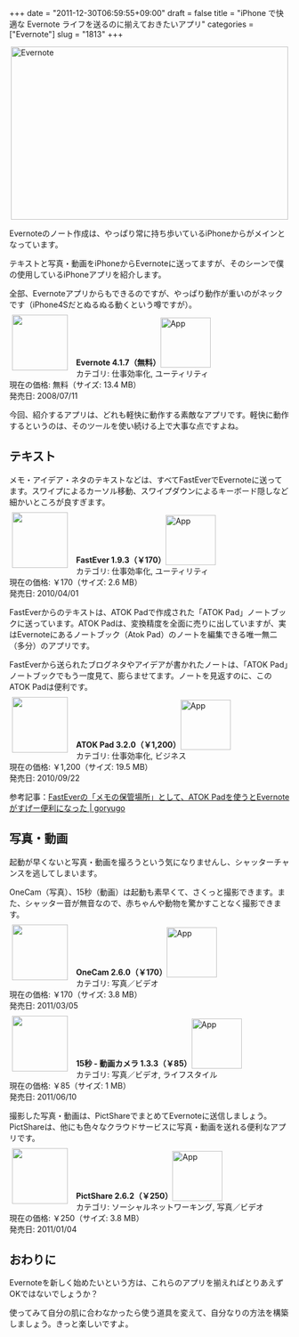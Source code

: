 +++
date = "2011-12-30T06:59:55+09:00"
draft = false
title = "iPhone で快適な Evernote ライフを送るのに揃えておきたいアプリ"
categories = ["Evernote"]
slug = "1813"
+++

<img style="display:block; margin-left:auto; margin-right:auto;" src="/images/2011/12/evernote.png" alt="Evernote" title="evernote.png" border="0" width="498" height="311" />

Evernoteのノート作成は、やっぱり常に持ち歩いているiPhoneからがメインとなっています。

テキストと写真・動画をiPhoneからEvernoteに送ってますが、そのシーンで僕の使用しているiPhoneアプリを紹介します。

全部、Evernoteアプリからもできるのですが、やっぱり動作が重いのがネックです（iPhone4Sだとぬるぬる動くという噂ですが）。

<a href="https://itunes.apple.com/jp/app/id281796108?mt=8&uo=4&at=11l3RT" target="_blank" rel="nofollow"><img width="100" class="alignleft" align="left" src="http://a4.mzstatic.com/us/r1000/063/Purple/6c/01/60/mzl.vhgnkgke.100x100-75.jpg" style="margin: -5px 15px 1px 5px;"></a><strong> Evernote 4.1.7（無料）</strong><a href="https://itunes.apple.com/jp/app/id281796108?mt=8&uo=4&at=11l3RT" target="_blank" rel="nofollow"><img src="/images/2012/12/viewinitunes_jp.png" style="vertical-align:bottom;" width="90" alt="App"></a><br> カテゴリ: 仕事効率化, ユーティリティ<br> 現在の価格: 無料（サイズ: 13.4 MB）<br> 発売日: 2008/07/11<br style="clear: both;">


今回、紹介するアプリは、どれも軽快に動作する素敵なアプリです。軽快に動作するというのは、そのツールを使い続ける上で大事な点ですよね。

<h2>テキスト</h2>

メモ・アイデア・ネタのテキストなどは、すべてFastEverでEvernoteに送ってます。スワイプによるカーソル移動、スワイプダウンによるキーボード隠しなど細かいところが良すぎます。

<a href="https://itunes.apple.com/jp/app/id364580273?mt=8&uo=4&at=11l3RT" target="_blank" rel="nofollow"><img width="100" class="alignleft" align="left" src="http://a1.mzstatic.com/us/r1000/093/Purple/d5/30/30/mzl.talqanak.100x100-75.png" style="margin: -5px 15px 1px 5px;"></a><strong> FastEver 1.9.3（￥170）</strong><a href="https://itunes.apple.com/jp/app/id364580273?mt=8&uo=4&at=11l3RT" target="_blank" rel="nofollow"><img src="/images/2012/12/viewinitunes_jp.png" style="vertical-align:bottom;" width="90" alt="App"></a><br> カテゴリ: 仕事効率化, ユーティリティ<br> 現在の価格: ￥170（サイズ: 2.6 MB）<br> 発売日: 2010/04/01<br style="clear: both;">

FastEverからのテキストは、ATOK Padで作成された「ATOK Pad」ノートブックに送っています。ATOK Padは、変換精度を全面に売りに出していますが、実はEvernoteにあるノートブック（Atok Pad）のノートを編集できる唯一無二（多分）のアプリです。

FastEverから送られたブログネタやアイデアが書かれたノートは、「ATOK Pad」ノートブックでもう一度見て、膨らませてます。ノートを見返すのに、このATOK Padは便利です。

<a href="https://itunes.apple.com/jp/app/id390360999?mt=8&uo=4&at=11l3RT" target="_blank" rel="nofollow"><img width="100" class="alignleft" align="left" src="http://a1.mzstatic.com/us/r1000/111/Purple/cb/6b/92/mzl.mxfjpzat.100x100-75.jpg" style="margin: -5px 15px 1px 5px;"></a><strong> ATOK Pad 3.2.0（￥1,200）</strong><a href="https://itunes.apple.com/jp/app/id390360999?mt=8&uo=4&at=11l3RT" target="_blank" rel="nofollow"><img src="/images/2012/12/viewinitunes_jp.png" style="vertical-align:bottom;" width="90" alt="App"></a><br> カテゴリ: 仕事効率化, ビジネス<br> 現在の価格: ￥1,200（サイズ: 19.5 MB）<br> 発売日: 2010/09/22<br style="clear: both;">

参考記事：<a href="http://goryugo.com/20110525/atokpadinbox/" target="_blank">FastEverの「メモの保管場所」として、ATOK Padを使うとEvernoteがすげー便利になった | goryugo</a>

<h2>写真・動画</h2>

起動が早くないと写真・動画を撮ろうという気になりませんし、シャッターチャンスを逃してしまいます。

OneCam（写真）、15秒（動画）は起動も素早くて、さくっと撮影できます。また、シャッター音が無音なので、赤ちゃんや動物を驚かすことなく撮影できます。

<a href="https://itunes.apple.com/jp/app/id422845617?mt=8&uo=4&at=11l3RT" target="_blank" rel="nofollow"><img width="100" class="alignleft" align="left" src="http://a2.mzstatic.com/us/r1000/078/Purple/f2/41/ed/mzl.bysdzcfb.100x100-75.png" style="margin: -5px 15px 1px 5px;"></a><strong> OneCam 2.6.0（￥170）</strong><a href="https://itunes.apple.com/jp/app/id422845617?mt=8&uo=4&at=11l3RT" target="_blank" rel="nofollow"><img src="/images/2012/12/viewinitunes_jp.png" style="vertical-align:bottom;" width="90" alt="App"></a><br> カテゴリ: 写真／ビデオ<br> 現在の価格: ￥170（サイズ: 3.8 MB）<br> 発売日: 2011/03/05<br style="clear: both;">

<a href="https://itunes.apple.com/jp/app/id442119269?mt=8&uo=4&at=11l3RT" target="_blank" rel="nofollow"><img width="100" class="alignleft" align="left" src="http://a5.mzstatic.com/us/r1000/120/Purple/d4/72/20/mzl.dkjhionm.100x100-75.png" style="margin: -5px 15px 1px 5px;"></a><strong> 15秒 - 動画カメラ 1.3.3（￥85）</strong><a href="https://itunes.apple.com/jp/app/id442119269?mt=8&uo=4&at=11l3RT" target="_blank" rel="nofollow"><img src="/images/2012/12/viewinitunes_jp.png" style="vertical-align:bottom;" width="90" alt="App"></a><br> カテゴリ: 写真／ビデオ, ライフスタイル<br> 現在の価格: ￥85（サイズ: 1 MB）<br> 発売日: 2011/06/10<br style="clear: both;">

撮影した写真・動画は、PictShareでまとめてEvernoteに送信しましょう。PictShareは、他にも色々なクラウドサービスに写真・動画を送れる便利なアプリです。

<a href="https://itunes.apple.com/jp/app/id390945637?mt=8&uo=4&at=11l3RT" target="_blank" rel="nofollow"><img width="100" class="alignleft" align="left" src="http://a1.mzstatic.com/us/r1000/088/Purple/c9/71/8d/mzl.mbjjlpfj.100x100-75.jpg" style="margin: -5px 15px 1px 5px;"></a><strong> PictShare 2.6.2（￥250）</strong><a href="https://itunes.apple.com/jp/app/id390945637?mt=8&uo=4&at=11l3RT" target="_blank" rel="nofollow"><img src="/images/2012/12/viewinitunes_jp.png" style="vertical-align:bottom;" width="90" alt="App"></a><br> カテゴリ: ソーシャルネットワーキング, 写真／ビデオ<br> 現在の価格: ￥250（サイズ: 3.8 MB）<br> 発売日: 2011/01/04<br style="clear: both;">

<h2>おわりに</h2>

Evernoteを新しく始めたいという方は、これらのアプリを揃えればとりあえずOKではないでしょうか？

使ってみて自分の肌に合わなかったら使う道具を変えて、自分なりの方法を構築しましょう。きっと楽しいですよ。
